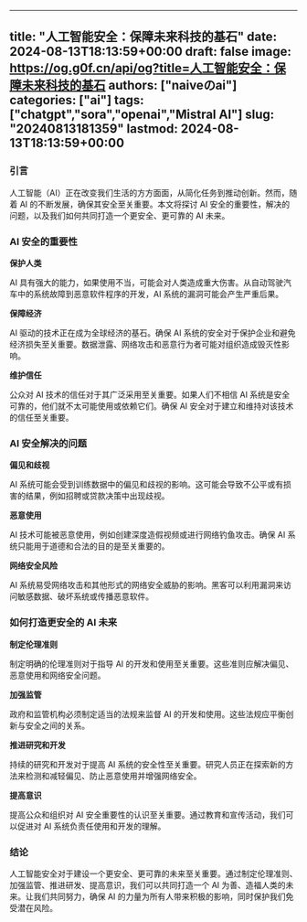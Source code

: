 
---
title: "人工智能安全：保障未来科技的基石"
date: 2024-08-13T18:13:59+00:00
draft: false
image: https://og.g0f.cn/api/og?title=人工智能安全：保障未来科技的基石
authors: ["naiveのai"]
categories: ["ai"]
tags: ["chatgpt","sora","openai","Mistral AI"]
slug: "20240813181359"
lastmod: 2024-08-13T18:13:59+00:00
---
### 引言

人工智能（AI）正在改变我们生活的方方面面，从简化任务到推动创新。然而，随着 AI 的不断发展，确保其安全至关重要。本文将探讨 AI 安全的重要性，解决的问题，以及我们如何共同打造一个更安全、更可靠的 AI 未来。

### AI 安全的重要性

**保护人类**

AI 具有强大的能力，如果使用不当，可能会对人类造成重大伤害。从自动驾驶汽车中的系统故障到恶意软件程序的开发，AI 系统的漏洞可能会产生严重后果。

**保障经济**

AI 驱动的技术正在成为全球经济的基石。确保 AI 系统的安全对于保护企业和避免经济损失至关重要。数据泄露、网络攻击和恶意行为者可能对组织造成毁灭性影响。

**维护信任**

公众对 AI 技术的信任对于其广泛采用至关重要。如果人们不相信 AI 系统是安全可靠的，他们就不太可能使用或依赖它们。确保 AI 安全对于建立和维持对该技术的信任至关重要。

### AI 安全解决的问题

**偏见和歧视**

AI 系统可能会受到训练数据中的偏见和歧视的影响。这可能会导致不公平或有损害的结果，例如招聘或贷款决策中出现歧视。

**恶意使用**

AI 技术可能被恶意使用，例如创建深度造假视频或进行网络钓鱼攻击。确保 AI 系统只能用于道德和合法的目的是至关重要的。

**网络安全风险**

AI 系统易受网络攻击和其他形式的网络安全威胁的影响。黑客可以利用漏洞来访问敏感数据、破坏系统或传播恶意软件。

### 如何打造更安全的 AI 未来

**制定伦理准则**

制定明确的伦理准则对于指导 AI 的开发和使用至关重要。这些准则应解决偏见、恶意使用和网络安全问题。

**加强监管**

政府和监管机构必须制定适当的法规来监督 AI 的开发和使用。这些法规应平衡创新与安全之间的关系。

**推进研究和开发**

持续的研究和开发对于提高 AI 系统的安全性至关重要。研究人员正在探索新的方法来检测和减轻偏见、防止恶意使用并增强网络安全。

**提高意识**

提高公众和组织对 AI 安全重要性的认识至关重要。通过教育和宣传活动，我们可以促进对 AI 系统负责任使用和开发的理解。

### 结论

人工智能安全对于建设一个更安全、更可靠的未来至关重要。通过制定伦理准则、加强监管、推进研发、提高意识，我们可以共同打造一个 AI 为善、造福人类的未来。让我们共同努力，确保 AI 的力量为所有人带来积极的影响，同时保护我们免受潜在风险。